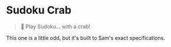 # Sudoku Crab

> 🦀 Play Sudoku... with a crab!

This one is a little odd, but it's built to Sam's exact specifications.
